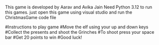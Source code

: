 This game is developed by Aarav and Avika Jain
Need Python 3.12 to run this games.
just open this game using visual studio and run the ChristmasGame code file



#Instructions to play game
#Move the elf using your up and down keys
#Collect the presents and shoot the Grinches
#To shoot press your space bar
#Get 20 points to win
#Good luck!


